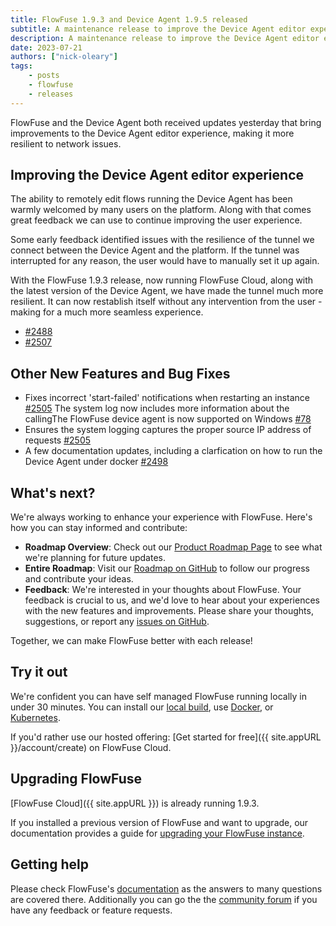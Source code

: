 ```yaml
---
title: FlowFuse 1.9.3 and Device Agent 1.9.5 released
subtitle: A maintenance release to improve the Device Agent editor experience
description: A maintenance release to improve the Device Agent editor experience
date: 2023-07-21
authors: ["nick-oleary"]
tags:
    - posts
    - flowfuse
    - releases
---
```


FlowFuse and the Device Agent both received updates yesterday that bring improvements to the Device Agent editor experience, making it more resilient to network issues.

<!--more-->

## Improving the Device Agent editor experience

The ability to remotely edit flows running the Device Agent has been warmly welcomed by many users on the platform. Along with that comes great feedback we can use to continue improving the user experience.

Some early feedback identified issues with the resilience of the tunnel we connect between the Device Agent and the platform. If the tunnel was interrupted for any reason, the user would have to manually set it up again.

With the FlowFuse 1.9.3 release, now running FlowFuse Cloud, along with the latest version of the Device Agent, we have made the tunnel much more resilient. It can now restablish itself without any intervention from the user - making for a much more seamless experience.

 - [#2488](https://github.com/FlowFuse/flowfuse/pull/2488)
 - [#2507](https://github.com/FlowFuse/flowfuse/pull/2507)

## Other New Features and Bug Fixes

- Fixes incorrect 'start-failed' notifications when restarting an instance [#2505](https://github.com/FlowFuse/flowfuse/pull/2505) The system log now includes more information about the callingThe FlowFuse device agent is now supported on Windows [#78](https://github.com/FlowFuse/device-agent/issues/78)
- Ensures the system logging captures the proper source IP address of requests [#2505](https://github.com/FlowFuse/flowfuse/pull/2503)
- A few documentation updates, including a clarfication on how to run the Device Agent under docker [#2498](https://github.com/FlowFuse/flowfuse/pull/2498)

## What's next?

We're always working to enhance your experience with FlowFuse. Here's how you can stay informed and contribute:

- **Roadmap Overview**: Check out our [Product Roadmap Page](/product/roadmap/) to see what we're planning for future updates.
- **Entire Roadmap**: Visit our [Roadmap on GitHub](https://github.com/orgs/FlowFuse/projects/5) to follow our progress and contribute your ideas.
- **Feedback**: We're interested in your thoughts about FlowFuse. Your feedback is crucial to us, and we'd love to hear about your experiences with the new features and improvements. Please share your thoughts, suggestions, or report any [issues on GitHub](https://github.com/FlowFuse/flowfuse/issues/new/choose). 

Together, we can make FlowFuse better with each release!

## Try it out

We're confident you can have self managed FlowFuse running locally in under 30 minutes.
You can install our [local build](/docs/contribute/local/), use [Docker](/docs/install/docker/), or [Kubernetes](/docs/install/kubernetes/).

If you'd rather use our hosted offering: [Get started for free]({{ site.appURL }}/account/create) on FlowFuse Cloud.

## Upgrading FlowFuse

[FlowFuse Cloud]({{ site.appURL }}) is already running 1.9.3.

If you installed a previous version of FlowFuse and want to upgrade, our documentation provides a
guide for [upgrading your FlowFuse instance](/docs/upgrade/).

## Getting help

Please check FlowFuse's [documentation](/docs/) as the answers to many questions are covered there. Additionally you can go the the [community forum](https://discourse.nodered.org/c/vendors/flowfuse/24) if you have
any feedback or feature requests.
